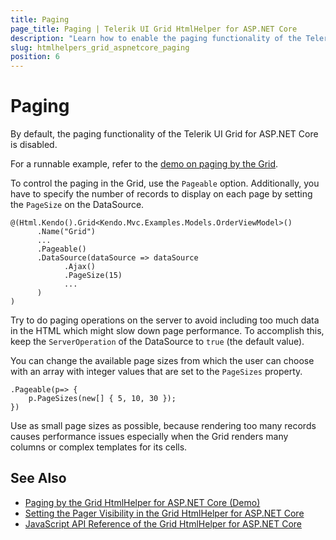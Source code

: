 ```yaml
---
title: Paging
page_title: Paging | Telerik UI Grid HtmlHelper for ASP.NET Core
description: "Learn how to enable the paging functionality of the Telerik UI Grid for ASP.NET Core."
slug: htmlhelpers_grid_aspnetcore_paging
position: 6
---
```


# Paging

By default, the paging functionality of the Telerik UI Grid for ASP.NET Core is disabled.

For a runnable example, refer to the [demo on paging by the Grid](https://demos.telerik.com/aspnet-core/grid/paging).

To control the paging in the Grid, use the `Pageable` option. Additionally, you have to specify the number of records to display on each page by setting the `PageSize` on the DataSource.

	@(Html.Kendo().Grid<Kendo.Mvc.Examples.Models.OrderViewModel>()
		  .Name("Grid")  
          ...		  
		  .Pageable()
		  .DataSource(dataSource => dataSource
			    .Ajax()
				.PageSize(15)
				...
		  )
	)

Try to do paging operations on the server to avoid including too much data in the HTML which might slow down page performance. To accomplish this, keep the `ServerOperation` of the DataSource to `true` (the default value).

You can change the available page sizes from which the user can choose with an array with integer values that are set to the `PageSizes` property.

    .Pageable(p=> {
        p.PageSizes(new[] { 5, 10, 30 });
    })


Use as small page sizes as possible, because rendering too many records causes performance issues especially when the Grid renders many columns or complex templates for its cells.	  

## See Also

* [Paging by the Grid HtmlHelper for ASP.NET Core (Demo)](https://demos.telerik.com/aspnet-core/grid/aggregates)
* [Setting the Pager Visibility in the Grid HtmlHelper for ASP.NET Core](https://demos.telerik.com/aspnet-core/grid/pager-visibility)
* [JavaScript API Reference of the Grid HtmlHelper for ASP.NET Core](/api/grid)
